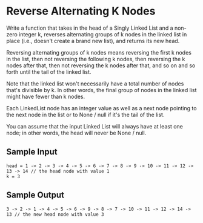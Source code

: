 # Reverse Alternating K Nodes

Write a function that takes in the head of a Singly Linked List and a non-zero integer k, reverses alternating groups of k nodes in the linked list in place (i.e., doesn't create a brand new list), and returns its new head.

Reversing alternating groups of k nodes means reversing the first k nodes in the list, then not reversing the following k nodes, then reversing the k nodes after that, then not reversing the k nodes after that, and so on and so forth until the tail of the linked list.

Note that the linked list won't necessarily have a total number of nodes that's divisible by k. In other words, the final group of nodes in the linked list might have fewer than k nodes.

Each LinkedList node has an integer value as well as a next node pointing to the next node in the list or to None / null if it's the tail of the list.

You can assume that the input Linked List will always have at least one node; in other words, the head will never be None / null.

## Sample Input

```
head = 1 -> 2 -> 3 -> 4 -> 5 -> 6 -> 7 -> 8 -> 9 -> 10 -> 11 -> 12 -> 13 -> 14 // the head node with value 1
k = 3
```

## Sample Output

``` 
3 -> 2 -> 1 -> 4 -> 5 -> 6 -> 9 -> 8 -> 7 -> 10 -> 11 -> 12 -> 14 -> 13 // the new head node with value 3
```
